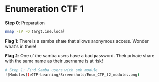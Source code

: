 # Enumeration CTF 1

**Step 0**: Preparation
```bash
nmap -sV -O targt.ine.local
```

**Flag 1**: There is a samba share that allows anonymous access. Wonder what's in there!

**Flag 2**: One of the samba users have a bad password. Their private share with the same name as their username is at risk!
```bash
# Step 1: Find Samba users with smb module
![Modules](eJTP-Learning/Screenshots/Enum_CTF_f2_modules.png)
